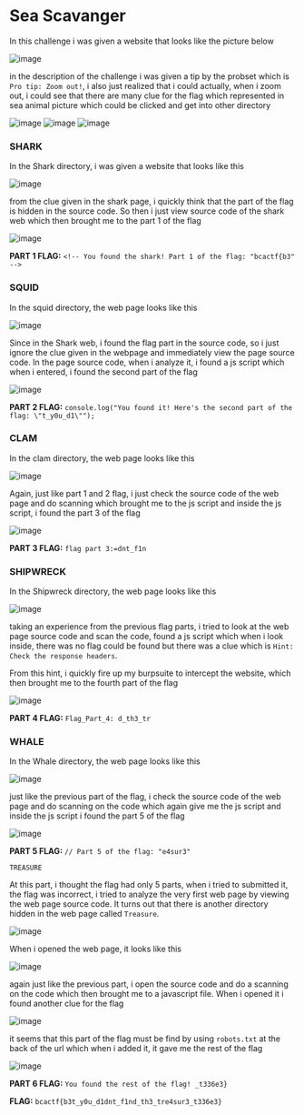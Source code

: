 # **Sea Scavanger**

In this challenge i was given a website that looks like the picture below

![image](https://github.com/Bepe2306/CTF-Write-Up/assets/153899054/dbda1e4b-942b-4674-ba3a-11ea7d4aba92)

in the description of the challenge i was given a tip by the probset which is `Pro tip: Zoom out!`, i also just realized that i could actually, when i zoom out, i could see that there are many clue for the flag
which represented in sea animal picture which could be clicked and get into other directory

![image](https://github.com/Bepe2306/CTF-Write-Up/assets/153899054/40ad095a-c068-436e-a9ab-8ebbd7f83f89)
![image](https://github.com/Bepe2306/CTF-Write-Up/assets/153899054/84d1e9f1-d62b-4f0b-a757-985fd46256e8)
![image](https://github.com/Bepe2306/CTF-Write-Up/assets/153899054/5c19e5f2-6e26-46dc-97e9-603ae53dcfec)

### **SHARK**

In the Shark directory, i was given a website that looks like this

![image](https://github.com/Bepe2306/CTF-Write-Up/assets/153899054/9f1cee7c-eb06-4013-8ac9-7f02372395a2)

from the clue given in the shark page, i quickly think that the part of the flag is hidden in the source code. So then i just view source code of the shark web which then brought me to the part 1 of the flag

![image](https://github.com/Bepe2306/CTF-Write-Up/assets/153899054/19572f5d-fc4e-4b8c-b825-3057e493e06d)

**PART 1 FLAG:** `<!-- You found the shark! Part 1 of the flag: "bcactf{b3" -->`

### **SQUID**

In the squid directory, the web page looks like this

![image](https://github.com/Bepe2306/CTF-Write-Up/assets/153899054/458f00b5-6757-45d6-bde6-c4300b8b2252)

Since in the Shark web, i found the flag part in the source code, so i just ignore the clue given in the webpage and immediately view the page source code.
In the page source code, when i analyze it, i found a js script which when i entered, i found the second part of the flag

![image](https://github.com/Bepe2306/CTF-Write-Up/assets/153899054/85107382-c6f3-4e73-b333-fd5ddc8a7568)

**PART 2 FLAG:** `console.log("You found it! Here's the second part of the flag: \"t_y0u_d1\"");`

### **CLAM**

In the clam directory, the web page looks like this

![image](https://github.com/Bepe2306/CTF-Write-Up/assets/153899054/a986585b-4a21-4f64-a599-6593175c4b90)

Again, just like part 1 and 2 flag, i just check the source code of the web page and do scanning which brought me to the js script and inside the js script, i found the part 3 of the flag

![image](https://github.com/Bepe2306/CTF-Write-Up/assets/153899054/145c61be-8f24-409d-af2c-7a2c92652427)

**PART 3 FLAG:** `flag part 3:=dnt_f1n`

### **SHIPWRECK**

In the Shipwreck directory, the web page looks like this

![image](https://github.com/Bepe2306/CTF-Write-Up/assets/153899054/e3682238-b3be-4b72-b6cd-c2d0f8ad3934)

taking an experience from the previous flag parts, i tried to look at the web page source code and scan the code, found a js script which when i look inside, there was no flag could be found but there was a clue which is `Hint: Check the response headers`. 

From this hint, i quickly fire up my burpsuite to intercept the website, which then brought me to the fourth part of the flag

![image](https://github.com/Bepe2306/CTF-Write-Up/assets/153899054/cd3f5ba7-aa21-4237-9c10-7a3ea26cb319)

**PART 4 FLAG:** `Flag_Part_4: d_th3_tr`

### **WHALE**

In the Whale directory, the web page looks like this

![image](https://github.com/Bepe2306/CTF-Write-Up/assets/153899054/4e6c0a76-7305-46fa-b592-f0b4f1a69ae4)

just like the previous part of the flag, i check the source code of the web page and do scanning on the code which again give me the js script and inside the js script i found the part 5 of the flag

![image](https://github.com/Bepe2306/CTF-Write-Up/assets/153899054/285662b0-b816-4da1-8eea-7624a423ed56)

**PART 5 FLAG:** `// Part 5 of the flag: "e4sur3"`

`TREASURE`

At this part, i thought the flag had only 5 parts, when i tried to submitted it, the flag was incorrect, i tried to analyze the very first web page by viewing the web page source code. It turns out that there is another directory hidden in the web page called `Treasure`.

![image](https://github.com/Bepe2306/CTF-Write-Up/assets/153899054/d3dac5d4-74bc-4d2f-9f23-a3838f2bd6f0)

When i opened the web page, it looks like this

![image](https://github.com/Bepe2306/CTF-Write-Up/assets/153899054/7f5d7369-36b8-4df9-8c2b-fb582af3ef23)

again just like the previous part, i open the source code and do a scanning on the code which then brought me to a javascript file. When i opened it i found another clue for the flag

![image](https://github.com/Bepe2306/CTF-Write-Up/assets/153899054/d22e0881-3afa-44a2-8b04-1d0a7914ec1b)

it seems that this part of the flag must be find by using `robots.txt` at the back of the url which when i added it, it gave me the rest of the flag

![image](https://github.com/Bepe2306/CTF-Write-Up/assets/153899054/2d9c8590-f34c-493c-8a7e-715c96038a6e)

**PART 6 FLAG:** `You found the rest of the flag! _t336e3}`

**FLAG:** `bcactf{b3t_y0u_d1dnt_f1nd_th3_tre4sur3_t336e3}`
